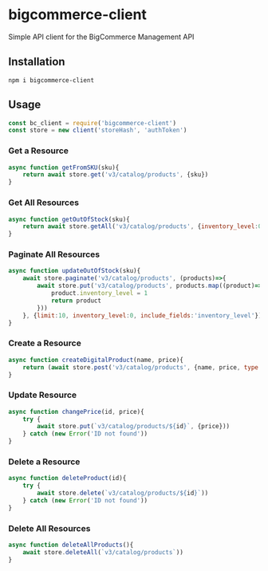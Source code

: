 # bigcommerce-client
Simple API client for the BigCommerce Management API

## Installation

`npm i bigcommerce-client`

## Usage

```javascript
const bc_client = require('bigcommerce-client')
const store = new client('storeHash', 'authToken')
```

### Get a Resource

```javascript
async function getFromSKU(sku){
    return await store.get('v3/catalog/products', {sku})
}
```

### Get All Resources

```javascript
async function getOutOfStock(sku){
    return await store.getAll('v3/catalog/products', {inventory_level:0})
}
```

### Paginate All Resources

```javascript
async function updateOutOfStock(sku){
    await store.paginate('v3/catalog/products', (products)=>{
        await store.put('v3/catalog/products', products.map((product)=>{
            product.inventory_level = 1
            return product
        }))
    }, {limit:10, inventory_level:0, include_fields:'inventory_level'})
}
```

### Create a Resource

```javascript
async function createDigitalProduct(name, price){
    return (await store.post('v3/catalog/products', {name, price, type:'digital', weight:0})).id
}
```

### Update Resource

```javascript
async function changePrice(id, price){
    try {
        await store.put(`v3/catalog/products/${id}`, {price}))
    } catch (new Error('ID not found'))
}
```

### Delete a Resource

```javascript
async function deleteProduct(id){
    try {
        await store.delete(`v3/catalog/products/${id}`))
    } catch (new Error('ID not found'))
}
```

### Delete All Resources

```javascript
async function deleteAllProducts(){
    await store.deleteAll(`v3/catalog/products`))
}
```